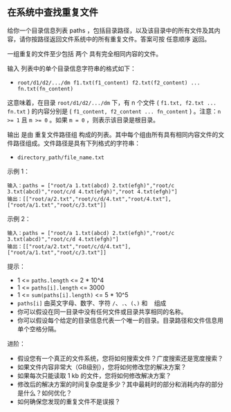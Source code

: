 ## 在系统中查找重复文件

给你一个目录信息列表 paths ，包括目录路径，以及该目录中的所有文件及其内容，请你按路径返回文件系统中的所有重复文件。答案可按 任意顺序 返回。

一组重复的文件至少包括 两个 具有完全相同内容的文件。

输入 列表中的单个目录信息字符串的格式如下：

* `root/d1/d2/.../dm f1.txt(f1_content) f2.txt(f2_content) ... fn.txt(fn_content)`

这意味着，在目录 `root/d1/d2/.../dm` 下，有 n 个文件 ( `f1.txt, f2.txt ... fn.txt` ) 的内容分别是 ( `f1_content, f2_content ... fn_content` ) 。注意：`n >= 1` 且 `m >= 0` 。如果 `m = 0` ，则表示该目录是根目录。

输出 是由 重复文件路径组 构成的列表。其中每个组由所有具有相同内容文件的文件路径组成。文件路径是具有下列格式的字符串：

* `directory_path/file_name.txt`


示例 1：

```
输入：paths = ["root/a 1.txt(abcd) 2.txt(efgh)","root/c 3.txt(abcd)","root/c/d 4.txt(efgh)","root 4.txt(efgh)"]
输出：[["root/a/2.txt","root/c/d/4.txt","root/4.txt"],["root/a/1.txt","root/c/3.txt"]]
```

示例 2：

```
输入：paths = ["root/a 1.txt(abcd) 2.txt(efgh)","root/c 3.txt(abcd)","root/c/d 4.txt(efgh)"]
输出：[["root/a/2.txt","root/c/d/4.txt"],["root/a/1.txt","root/c/3.txt"]]
```

提示：

* 1 <= `paths.length` <= 2 * 10^4
* 1 <= `paths[i].length` <= 3000
* 1 <= `sum(paths[i].length)` <= 5 * 10^5
* `paths[i]` 由英文字母、数字、字符 `/`、`.`、`(`、`)` 和 ` ` 组成
* 你可以假设在同一目录中没有任何文件或目录共享相同的名称。
* 你可以假设每个给定的目录信息代表一个唯一的目录。目录路径和文件信息用单个空格分隔。


进阶：

* 假设您有一个真正的文件系统，您将如何搜索文件？广度搜索还是宽度搜索？
* 如果文件内容非常大（GB级别），您将如何修改您的解决方案？
* 如果每次只能读取 1 kb 的文件，您将如何修改解决方案？
* 修改后的解决方案的时间复杂度是多少？其中最耗时的部分和消耗内存的部分是什么？如何优化？
* 如何确保您发现的重复文件不是误报？